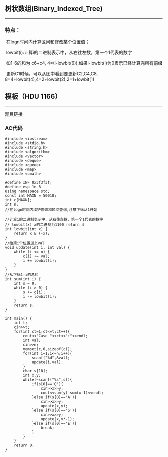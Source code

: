 ## 树状数组(Binary_Indexed_Tree) 

---

### 特点：

​	在logn时间内计算区间和修改某个位置值；

​	lowbit(i):计算i的二进制表示中，从右往左数，第一个1代表的数字

​	如1-6的和为 c6+c4, 4=(l-lowbit(6)),如果i-lowbit(i)为0表示已经计算完所有前缀

​	更新C1时候，可以从图中看到要更新C2,C4,C8, 8=4+lowbit(4),4=2+lowbit(2),2=1+lowbit(1)

## 模板（HDU 1166）

---

[题目链接](http://acm.hdu.edu.cn/showproblem.php?pid=1166)

### AC代码

```
#include <iostream>
#include <stdio.h>
#include <string.h>
#include <algorithm>
#include <vector>
#include <deque>
#include <queue>
#include <map>
#include <cmath>

#define INF 0x3f3f3f;
#define esp 1e-8
using namespace std;
const int MAXN = 50010;
int c[MAXN];
int n;
//在logn时间内维护修改和区间查询,注意下标从1开始

//计算i的二进制表示中，从右往左数，第一个1代表的数字
// lowbit(x) x的二进制为1100 return 4
int lowbit(int x) {
    return x & (-x);
}
//给第i个位置加上val
void update(int i, int val) {
    while (i <= n) {
        c[i] += val;
        i += lowbit(i);
    }
}
//从下标1-i的总和
int sum(int i) {
    int s = 0;
    while (i > 0) {
        s += c[i];
        i -= lowbit(i);
    }
    return s;
}

int main() {
    int t;
    cin>>t;
    for(int ct=1;ct<=t;ct++){
        cout<<"Case "<<ct<<":"<<endl;
        int val;
        cin>>n;
        memset(c,0,sizeof(c));
        for(int i=1;i<=n;i++){
            scanf("%d",&val);
            update(i,val);
        }
        char s[10];
        int x,y;
        while(~scanf("%s",s)){
            if(s[0]=='Q'){
                cin>>x>>y;
                cout<<sum(y)-sum(x-1)<<endl;
            }else if(s[0]=='A'){
                cin>>x>>y;
                update(x,y);
            }else if(s[0]=='S'){
                cin>>x>>y;
                update(x,y*-1);
            }else if(s[0]=='E'){
                break;
            }
        }
    }
    return 0;
}

```


























